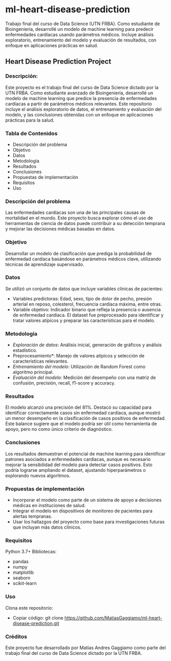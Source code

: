 # ml-heart-disease-prediction
Trabajo final del curso de Data Science (UTN FRBA). Como estudiante de Bioingeniería, desarrollé un modelo de machine learning para predecir enfermedades cardíacas usando parámetros médicos. Incluye análisis exploratorio, entrenamiento del modelo y evaluación de resultados, con enfoque en aplicaciones prácticas en salud.

## **Heart Disease Prediction Project**
### **Descripción**:
Este proyecto es el trabajo final del curso de Data Science dictado por la UTN FRBA. Como estudiante avanzado de Bioingeniería, desarrollé un modelo de machine learning que predice la presencia de enfermedades cardíacas a partir de parámetros médicos relevantes. Este repositorio incluye el análisis exploratorio de datos, el entrenamiento y evaluación del modelo, y las conclusiones obtenidas con un enfoque en aplicaciones prácticas para la salud.

### Tabla de Contenidos
- Descripción del problema
- Objetivo
- Datos
- Metodología
- Resultados
- Conclusiones
- Propuestas de implementación
- Requisitos
- Uso

### Descripción del problema
Las enfermedades cardíacas son una de las principales causas de mortalidad en el mundo. Este proyecto busca explorar cómo el uso de herramientas de ciencia de datos puede contribuir a su detección temprana y mejorar las decisiones médicas basadas en datos.

### Objetivo
Desarrollar un modelo de clasificación que prediga la probabilidad de enfermedad cardíaca basándose en parámetros médicos clave, utilizando técnicas de aprendizaje supervisado.

### Datos
Se utilizó un conjunto de datos que incluye variables clínicas de pacientes:

- Variables predictoras: Edad, sexo, tipo de dolor de pecho, presión arterial en reposo, colesterol, frecuencia cardíaca máxima, entre otras.
- Variable objetivo: Indicador binario que refleja la presencia o ausencia de enfermedad cardíaca.
El dataset fue preprocesado para identificar y tratar valores atípicos y preparar las características para el modelo.

### Metodología
- *Exploración de datos*: Análisis inicial, generación de gráficos y análisis estadístico.
- Preprocesamiento*: Manejo de valores atípicos y selección de características relevantes.
- *Entrenamiento del modelo*: Utilización de Random Forest como algoritmo principal.
- *Evaluación del modelo*: Medición del desempeño con una matriz de confusión, precisión, recall, f1-score y accuracy.

### Resultados
El modelo alcanzó una precisión del 81%. Destacó su capacidad para identificar correctamente casos sin enfermedad cardíaca, aunque mostró un menor desempeño en la clasificación de casos positivos de enfermedad. Este balance sugiere que el modelo podría ser útil como herramienta de apoyo, pero no como único criterio de diagnóstico.

### Conclusiones
Los resultados demuestran el potencial de machine learning para identificar patrones asociados a enfermedades cardíacas, aunque es necesario mejorar la sensibilidad del modelo para detectar casos positivos. Esto podría lograrse ampliando el dataset, ajustando hiperparámetros o explorando nuevos algoritmos.

### Propuestas de implementación
- Incorporar el modelo como parte de un sistema de apoyo a decisiones médicas en instituciones de salud.
- Integrar el modelo en dispositivos de monitoreo de pacientes para alertas tempranas.
- Usar los hallazgos del proyecto como base para investigaciones futuras que incluyan más datos clínicos.

### Requisitos
Python 3.7+
Bibliotecas:
- pandas
- numpy
- matplotlib
- seaborn
- scikit-learn

### Uso
Clona este repositorio:
- Copiar código: git clone https://github.com/MatiasGaggiamo/ml-heart-disease-prediction.git  

### Créditos
Este proyecto fue desarrollado por Matias Andres Gaggiamo como parte del trabajo final del curso de Data Science dictado por la UTN FRBA.
